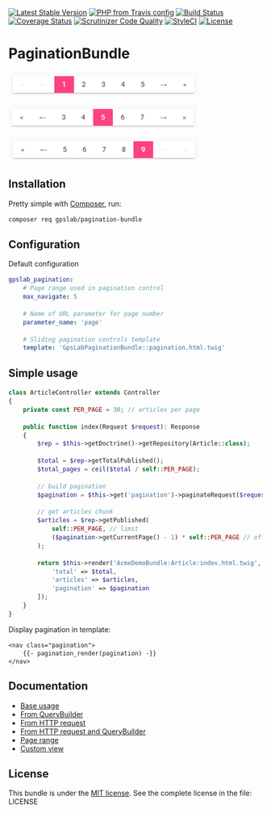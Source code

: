 [![Latest Stable Version](https://img.shields.io/packagist/v/gpslab/pagination-bundle.svg?maxAge=3600&label=stable)](https://packagist.org/packages/gpslab/pagination-bundle)
[![PHP from Travis config](https://img.shields.io/travis/php-v/gpslab/pagination-bundle.svg?maxAge=3600)](https://packagist.org/packages/gpslab/pagination-bundle)
[![Build Status](https://img.shields.io/travis/gpslab/pagination-bundle.svg?maxAge=3600)](https://travis-ci.org/gpslab/pagination-bundle)
[![Coverage Status](https://img.shields.io/coveralls/gpslab/pagination-bundle.svg?maxAge=3600)](https://coveralls.io/github/gpslab/pagination-bundle?branch=master)
[![Scrutinizer Code Quality](https://img.shields.io/scrutinizer/g/gpslab/pagination-bundle.svg?maxAge=3600)](https://scrutinizer-ci.com/g/gpslab/pagination-bundle/?branch=master)
[![StyleCI](https://styleci.io/repos/86694387/shield?branch=master)](https://styleci.io/repos/86694387)
[![License](https://img.shields.io/packagist/l/gpslab/pagination-bundle.svg?maxAge=3600)](https://github.com/gpslab/pagination-bundle)

# PaginationBundle

![Pagination page 1](docs/pagination_page_1.png)

![Pagination page 4](docs/pagination_page_5.png)

![Pagination page 9](docs/pagination_page_9.png)

## Installation

Pretty simple with [Composer](http://packagist.org), run:

```sh
composer req gpslab/pagination-bundle
```

## Configuration

Default configuration

```yaml
gpslab_pagination:
    # Page range used in pagination control
    max_navigate: 5

    # Name of URL parameter for page number
    parameter_name: 'page'

    # Sliding pagination controls template
    template: 'GpsLabPaginationBundle::pagination.html.twig'
```

## Simple usage

```php
class ArticleController extends Controller
{
    private const PER_PAGE = 30; // articles per page

    public function index(Request $request): Response
    {
        $rep = $this->getDoctrine()->getRepository(Article::class);

        $total = $rep->getTotalPublished();
        $total_pages = ceil($total / self::PER_PAGE);

        // build pagination
        $pagination = $this->get('pagination')->paginateRequest($request, $total_pages);

        // get articles chunk
        $articles = $rep->getPublished(
            self::PER_PAGE, // limit
            ($pagination->getCurrentPage() - 1) * self::PER_PAGE // offset
        );

        return $this->render('AcmeDemoBundle:Article:index.html.twig', [
            'total' => $total,
            'articles' => $articles,
            'pagination' => $pagination
        ]);
    }
}
```

Display pagination in template:

```twig
<nav class="pagination">
    {{- pagination_render(pagination) -}}
</nav>
```

## Documentation

 * [Base usage](docs/base_usage.md)
 * [From QueryBuilder](docs/from_qb.md)
 * [From HTTP request](docs/from_request.md)
 * [From HTTP request and QueryBuilder](docs/from_request_and_qb.md)
 * [Page range](docs/page_range.md)
 * [Custom view](docs/custom_view.md)

## License

This bundle is under the [MIT license](http://opensource.org/licenses/MIT). See the complete license in the file: LICENSE

